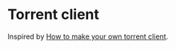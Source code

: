 # Torrent client

Inspired by [How to make your own torrent client](https://allenkim67.github.io/programming/2016/05/04/how-to-make-your-own-bittorrent-client.html).
